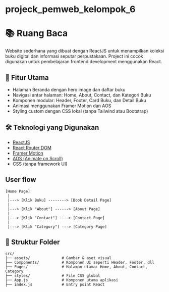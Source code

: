 # projeck_pemweb_kelompok_6

# 📚 Ruang Baca

Website sederhana yang dibuat dengan ReactJS untuk menampilkan koleksi buku digital dan informasi seputar perpustakaan. Project ini cocok digunakan untuk pembelajaran frontend development menggunakan React.

## 🚀 Fitur Utama

- Halaman Beranda dengan hero image dan daftar buku
- Navigasi antar halaman: Home, About, Contact, dan Kategori Buku
- Komponen modular: Header, Footer, Card Buku, dan Detail Buku
- Animasi menggunakan Framer Motion dan AOS
- Styling custom dengan CSS lokal (tanpa Tailwind atau Bootstrap)

## 🛠️ Teknologi yang Digunakan

- [ReactJS](https://reactjs.org/)
- [React Router DOM](https://reactrouter.com/)
- [Framer Motion](https://www.framer.com/motion/)
- [AOS (Animate on Scroll)](https://michalsnik.github.io/aos/)
- CSS (tanpa framework UI)

##  User flow
    [Home Page]
     |
     |---> [Klik Buku] --------> [Book Detail Page]
     |
     |---> [Klik "About"] ------> [About Page]
     |
     |---> [Klik "Contact"] ----> [Contact Page]
     |
     |---> [Klik "Category"] ---> [Category Page]

## 📁 Struktur Folder

```plaintext
src/
├── assets/              # Gambar & aset visual
├── Components/          # Komponen UI seperti Header, Footer, dll
├── Pages/               # Halaman utama: Home, About, Contact, Category
├── styles/              # File CSS global
├── App.js               # Komponen utama aplikasi
├── index.js             # Entry point React
